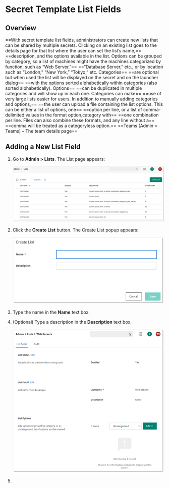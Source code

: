 [title]: # "Secret Template List Fields"
[tags]: # "template, template fields, template field settings,secret list fields"
[priority]: # "1000"

# Secret Template List Fields

## Overview

==With secret template list fields, administrators can create new lists that can be shared by multiple secrets. Clicking on an existing list goes to the details page for that list where the user can set the list’s name,==
==description, and the options available in the list. Options can be grouped by category, so a list of machines might have the machines categorized by function, such as “Web Server,”==
==“Database Server,” etc., or by location such as “London,” “New York,” “Tokyo,” etc. Categories==
==are optional but when used the list will be displayed on the secret and on the launcher dialog==
==with the options sorted alphabetically within categories (also sorted alphabetically). Options==
==can be duplicated in multiple categories and will show up in each one. Categories can make==
==use of very large lists easier for users. In addition to manually adding categories and options,==
==the user can upload a file containing the list options. This can be either a list of options, one==
==option per line, or a list of comma-delimited values in the format option,category with==
==one combination per line. Files can also combine these formats, and any line without a==
==comma will be treated as a categoryless option.==
==Teams (Admin > Teams) – The team details page==

## Adding a New List Field

1. Go to **Admin \> Lists**. The List page appears:

   ![image-20210614120542379](images/image-20210614120542379.png)

1. Click the **Create List** button. The Create List popup appears:

   ![image-20210709120025997](images/image-20210709120025997.png)

1. Type the name in the **Name** text box.

1. (Optional) Type a description in the **Description** text box.

   ![image-20210709115915985](images/image-20210709115915985.png)

1. 
